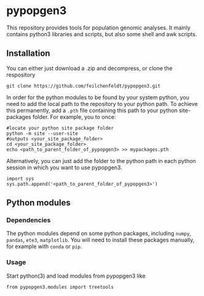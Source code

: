 # pypopgen3

This repository provides tools for population genomic analyses. It mainly contains python3 libraries and scripts, but also some shell and awk scripts. 
## Installation
You can either just download a .zip and decompress, or clone the respository
```
git clone https://github.com/feilchenfeldt/pypopgen3.git
```
In order for the python modules to be found by your system python, you need to add the local path to the repository to your python path. To achieve this permanently, add  a `.pth` file containing this path to your python site-packages folder. For example, you to once:
```
#locate your python site package folder
python -m site --user-site
#outputs <your_site_package_folder>
cd <your_site_package_folder>
echo <path_to_parent_folder_of_pypopgen3> >> mypackages.pth 
```
Alternatively, you can just add the folder to the python path in each python session in which you want to use pypopgen3. 
```
import sys
sys.path.append('<path_to_parent_folder_of_pypopgen3>')
```

## Python modules
### Dependencies
The python modules depend on some python packages, including `numpy`, `pandas`, `ete3`, `matplotlib`. You will need to install these packages manually, for example with `conda` or `pip`. 
### Usage
Start python(3) and load modules from pypopgen3 like
```
from pypopgen3.modules import treetools
```
